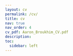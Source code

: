 ```yaml
---
layout: cv
permalink: /cv/
title: cv
nav: true
nav_order: 4
cv_pdf: Aaron_Broukhim_CV.pdf
description: 
toc:
  sidebar: left
---
```

